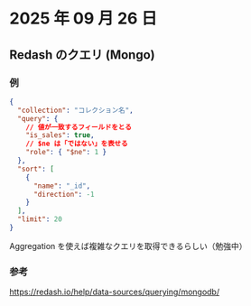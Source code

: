# 2025 年 09 月 26 日

## Redash のクエリ (Mongo)

### 例

```json
{
  "collection": "コレクション名",
  "query": {
    // 値が一致するフィールドをとる
    "is_sales": true,
    // $ne は「ではない」を表せる
    "role": { "$ne": 1 }
  },
  "sort": [
    {
      "name": "_id",
      "direction": -1
    }
  ],
  "limit": 20
}
```

Aggregation を使えば複雑なクエリを取得できるらしい（勉強中）

### 参考

https://redash.io/help/data-sources/querying/mongodb/
